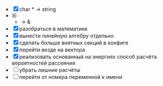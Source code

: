 
* [x] char * -> string
* [x] * -> &
* [x] разобраться в математике
* [x] вынести линейную алгебру отдельно
* [x] сделать больше внятных секций в конфиге
* [x] перейти везде на вектора
* [x] реализовать основанный на энергиях способ расчёта вероятностей рассеяния
* [ ] убрать лишние расчёты
* [ ] перейти от номера переменной к имени
